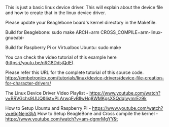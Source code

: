 This is just a basic linux device driver. This will explain about the device file and how to create that in the linux device driver.

Please update your Beaglebone board's kernel directory in the Makefile.

Build for Beaglebone:
	sudo make ARCH=arm CROSS_COMPILE=arm-linux-gnueabi-

Build for Raspberry Pi or Virtualbox Ubuntu:
	sudo make

You can check the video tutorial of this example here (https://youtu.be/nRG8DdsjQdE).

Please refer this URL for the complete tutorial of this source code.
https://embetronicx.com/tutorials/linux/device-drivers/device-file-creation-for-character-drivers/

The Linux Device Driver Video Playlist - https://www.youtube.com/watch?v=BRVGchs9UUQ&list=PLArwqFvBIlwHq8WMKgsXSQdqIvymrEz9k

How to Setup Ubuntu and Raspberry PI - https://www.youtube.com/watch?v=e6gNeje3ljA
How to Setup BeagleBone and Cross compile the kernel - https://www.youtube.com/watch?v=am-dgmrMgYY&t 
